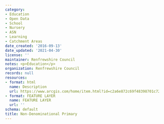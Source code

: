 ```yaml
---
category:
- Education
- Open Data
- School
- Nursery
- ASN
- Learning
- Catchment Areas
date_created: '2016-09-13'
date_updated: '2021-04-30'
license: ''
maintainer: Renfrewshire Council
notes: <p>Education</p>
organization: Renfrewshire Council
records: null
resources:
- format: html
  name: Description
  url: https://www.arcgis.com/home/item.html?id=c2a6e872c69f48398701c72d6e23f233
- format: FEATURE LAYER
  name: FEATURE LAYER
  url: ''
schema: default
title: Non-Denominational Primary
---
```

